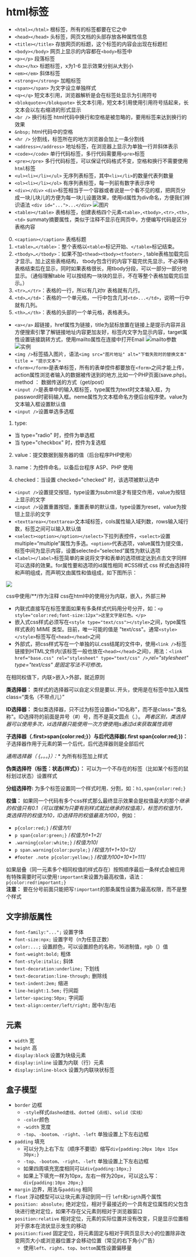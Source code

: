 # html标签
+ `<html></html>` 根标签，所有的标签都要在它之中
+ `<head></head>` 头标签，网页文档的头部存放各种属性信息
+ `<title></title>` 存放网页的标题，这个标签的内容会出现在标题栏
+ `<body></body>` 网页上显示的内容都在`<body>`标签中
+ `<p></p>` 段落标签
+ `<hx></hx>` 标题标签，x为1-6 显示效果分别从大到小
+ `<em></em>` 斜体标签
+ `<strong></strong>` 加粗标签
+ `<span></span>` 为文字设立单独样式
+ `<q></q>` 短文本引用，浏览器解析是会在标签处显示为引用符号
+ `<blokquote></blokquote>` 长文本引用，短文本引用使用引用符号括起来，长文本会以左右缩进的形式显示
+ `<br />` 换行标签  html代码中换行和空格是被忽略的，要用标签来达到换行的效果
+ `&nbsp;` html代码中的空格
+ `<hr />` 分割线，标签所在的地方浏览器会加上一条分割线
+ `<address></address>` 地址标签，在浏览器上显示为单独一行并斜体表示
+ `<code></code>` 单行代码标签，多行代码需要用`<pre>`标签
+ `<pre></pre>` 多行代码标签，可以保证代码格式不变，空格和换行不需要使用`html`标签
+ `<ul><li></li></ul>` 无序列表标签，其中`<li></li>`的数量代表列数量
+ `<ol><li></li></ol>` 有序列表标签，每一列前有数字表示序号
+ `<div></div>`   `<div>`标签相当于一个容器或者说是一个看不见的框，把网页分成一块儿块儿的方便为每一块儿设置效果，使用id属性为div命名，方便我们辨识语法 `<div id="...">...</div>`
![图片](http://static.mukewang.com/img/52d38d7b00017fb804800357.jpg)
+ `<table></table>` 表格标签，创建表格四个元素`<table>,<tbody>,<tr>,<th>,<td>` summaty摘要属性，类似于注释不显示在网页中，方便编写代码是区分表格内容
0. `<caption></caption>` 表格标题
1. `<table>…</table>`：整个表格以`<table>`标记开始、`</table>`标记结束。
2. `<tbody>…</tbody>`：如果不加`<thead><tbody><tfooter>` , table表格加载完后才显示。加上这些表格结构， tbody包含行的内容下载完优先显示，不必等待表格结束后在显示，同时如果表格很长，用tbody分段，可以一部分一部分地显示。（通俗理解table 可以按结构一块块的显示，不在等整个表格加载完后显示。）
3. `<tr>…</tr>`：表格的一行，所以有几对tr 表格就有几行。
4. `<td>…</td>`：表格的一个单元格，一行中包含几对`<td>...</td>`，说明一行中就有几列。
5. `<th>…</th>`：表格的头部的一个单元格，表格表头。
+ `<a></a>` 超链接，href属性为链接，title为鼠标放置在链接上是提示内容并且方便搜索引擎了解链接地址内容更加友好，标签内文字为显示内容，target属性设置链接跳转方式，使用mailto属性在连接中打开Email
![mailto参数](http://static.mukewang.com/img/52da4f2a000150b714280550.jpg)
![实例](http://static.mukewang.com/img/52da52200001e00e07930061.jpg)
+ `<img />`标签插入图片，语法`<img src="图片地址" alt="下载失败时的替换文本" title = "提示文本">`
+ `<form></form>`是表单标签，所有的表单控件都要放在`<form>`之间才能上传，action属性浏览者输入的数据被传送到的地方,比如一个PHP页面(save.php)。method ： 数据传送的方式（get/post）
+ `<input />`是表单中的输入框标签，type属性为text时文本输入框，为password时密码输入框。neme属性为文本框命名方便后台程序使。value为文本输入框设置默认值
+ `<input />`设置单选多选框
1. type:
+ 当 type="radio" 时，控件为单选框
+ 当 type="checkbox" 时，控件为复选框
2. value：提交数据到服务器的值（后台程序PHP使用）

3. name：为控件命名，以备后台程序 ASP、PHP 使用

4. checked：当设置 checked="checked" 时，该选项被默认选中
+ `<input />`设置提交按钮，type设置为submit是才有提交作用，value为按钮上显示的文字
+ `<input />`设置重置按钮，重置表单的默认值，type设置为reset，value为按钮上显示的文字
+ `<texttarea></texttarea>`文本域标签，cols属性输入域列数，rows输入域行数，标签之间可以输入默认值
+ `<select><option></option></select>`下拉列表控件，`<select>`设置multiple=“multiple”属性为多选。`<option>`代表选项，value属性为提交值，标签中间为显示内容，设置selected=“selected”属性为默认选项
+ `<label></label>`标签简单的来说将文字和表单的选项绑定达到点击文字同样可以选择的效果。for属性要和选项的id属性相同
#CSS样式
css 样式由选择符和声明组成，而声明又由属性和值组成，如下图所示：

![](http://static.mukewang.com/img/52fde5c30001b0fe03030117.jpg)

css中使用/**/作为注释
css在html中的使用分为内联，嵌入，外部三种
+ 内联式直接写在标签里面如果有多条样式代码用分号分开，如：`<p style="color:red;font-size:12px">这里文字是红色。</p>`
+ 嵌入式css样式必须写在`<style type="text/css"></style>`之间，type属性样式表的 MIME 类型。目前，唯一可能的值是 "text/css"。通常`<style></style>`标签写在`<head></head>`之间
+ 外部式，把css样式写在一个单独的以.css结尾的文件中，使用`<link />`标签链接到HTML文件内(该标签一般也放在`<head></head>`之间)，用法：`<link href="base.css" rel="stylesheet" type="text/css" />`,*rel="stylesheet" type="text/css" 是固定写法不可修改。*

在相同权值下，内联>嵌入>外部，就近原则

**类选择器：** 类样式的选择器可以自定义但是要以`.`开头，使用是在标签中加入属性class=“类名（不带点儿）”

**ID选择器：** 类似类选择器，只不过为标签设置id="ID名称"，而不是class="类名称"。ID选择符的前面是井号（#）号，而不是英文圆点（.）。
*两者区别，类选择器可以使用多次，id选择器只能使用一次方便使用js通过id来获取属性调用*

**子选择器（.first>span{color:red;}）与后代选择器(.first  span{color:red;})：** 子选择器作用于元素的第一个后代，后代选择器则是全部后代

**通用选择器（* {。。。}）：** 为所有标签加上样式

**伪类选择符（标签：状态{样式}）：** 可以为一个不存在的标签（比如某个标签的鼠标划过状态）设置样式

**分组选择符:** 为多个标签设置同一个样式时用`，`分割，如：`h1,span{color:red;}`

**权值：** 如果同一个代码有多个css样式那么最终显示效果会是权值最大的那个*继承的权值只有0.1（可以理解为只要有别样式就比继承的权值高），标签的权值为1，类选择符的权值为10，ID选择符的权值最高为100*，例如：
+ `p{color:red;}` /*权值为1*/
+ `p span{color:green;}` /*权值为1+1=2*/
+ `.warning{color:white;}` /*权值为10*/
+ `p span.warning{color:purple;}` /*权值为1+1+10=12*/
+ `#footer .note p{color:yellow;}` /*权值为100+10+1=111*/

如果层叠（同一元素多个相同权值的样式存在）按照顺序最后一条样式会被应用
有特殊需要时可以使用`!important`来设置为最高权值，语法：`p{color:red!important;}`  
**注意：** 要在分号前面只能把写`!important`的那条属性设置为最高权限，而不是整个样式
## 文字排版属性
+ `font-family:"...";` 设置字体
+ `font-size:npx;` 设置字号（n为任意正数）
+ `color:...;` 设置颜色，可以设置颜色的名称，16进制值，rgb（）值
+ `font-weight:bold;` 粗体
+ `font-style:italic;` 斜体
+ `text-decoration:underline;` 下划线
+ `text-decoration:line-through;` 删除线
+ `text-indent:2em;` 缩进
+ `line-height:1.5em;` 行间距
+ `letter-spacing:50px;` 字间距
+ `text-align:center/left/right;` 居中/左/右
## 元素
+ `width` 宽
+ `height` 高
+ `display:block` 设置为块级元素
+ `display:inline` 设置为内联（行）元素
+ `display:inline-block` 设置为内联块状标签
## 盒子模型
+ `border` 边框
    + `-style`样式`dashed虚线`、`dotted（点线）`、`solid（实线）`
    + `-color`颜色
    + `-width` 宽度
    + `-top`、`-bootom`、`-right`、`-left` 单独设置上下左右边框
+ `padding` 填充
    + 可以分为上右下左（顺序不要错）缩写`div{padding:20px 10px 15px 30px;}`
    + `-top`、`-bootom`、`-right`、`-left` 单独设置上下左右边框
    + 如果四周填充宽度相同可以`div{padding:10px;}`
    + 如果上下填充一样为10px，左右一样为20px，可以这么写：`div{padding:10px 20px;}`
+ `margin` 边界，用法与`padding` 相同
+ `float` 浮动模型可以让块元素浮动到同一行 `left`和`rigth`两个属性
+ `position: absolute;` 绝对定位，相对于最接近的一个具有定位属性的父包含块进行绝对定位，如果不存在父元素则相对于浏览器窗口
+ `position:relative` 相对定位，元素的实际位置并没有改变，只是显示位置相对于原本在流状显示发生的移动
+ `position:fixed` 固定定位，将元素固定与相对于网页显示大小的位置除非改变网页大小或浏览器位置才会移动位置（常见的右下角小广告）
    + 使用`left`、`right`、`top`、`bottom`属性设置偏移量

